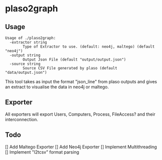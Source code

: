 # plaso2graph

## Usage

```
Usage of ./plaso2graph:
  -extractor string
    	Type of Extractor to use. (default: neo4j, maltego) (default "neo4j")
  -output string
    	Output Json File (default "output/output.json")
  -source string
    	Source CSV File generated by plaso (default "data/output.json")
```

This tool takes as input the format "json_line" from plaso outputs and gives an extract to visualise the data in neo4j or maltego.

## Exporter

All exporters will export Users, Computers, Process, FileAccess? and their interconnection.

## Todo

[] Add Maltego Exporter
[] Add Neo4j Exporter
[] Implement Multithreading
[] Implement "l2tcsv" format parsing

